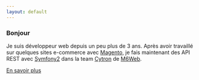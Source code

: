```yaml
---
layout: default
---
```

### Bonjour

Je suis développeur web depuis un peu plus de 3 ans.
Après avoir travaillé sur quelques sites e-commerce avec [Magento](http://magento.com), je fais maintenant des API REST avec [Symfony2](http://symfony.com) dans la team [Cytron](http://cytron.fr) de [M6Web](http://tech.m6web.fr).

[En savoir plus](cv.html)

